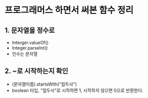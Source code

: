 # 프로그래머스 하면서 써본 함수 정리

## 1. 문자열을 정수로 
- Interger.valueOf()
- Integer.parseInt()
- 인수는 문자열

## 2. ~로 시작하는지 확인
- (문자열이름).startsWith("접두사")
- boolean 타입, "접두사"로 시작하면 1, 시작하지 않으면 0으로 반환한다.

